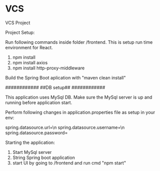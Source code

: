 # VCS
VCS Project

Project Setup:

Run following commands inside folder /frontend.
This is setup run time environment for React.
1. npm install
2. npm install axios
3. npm install http-proxy-middleware

Build the Spring Boot aplication with "maven clean install"

############
##DB setup##
############

This application uses MySql DB. Make sure the MySql server is up and running
before application start.


Perform following changes in application.properties file as setup in your env:

spring.datasource.url=\n
spring.datasource.username=\n
spring.datasource.password=

Starting the application:
1. Start MySql server
2. String Spring boot application
3. start UI by going to /frontend and run cmd "npm start"


